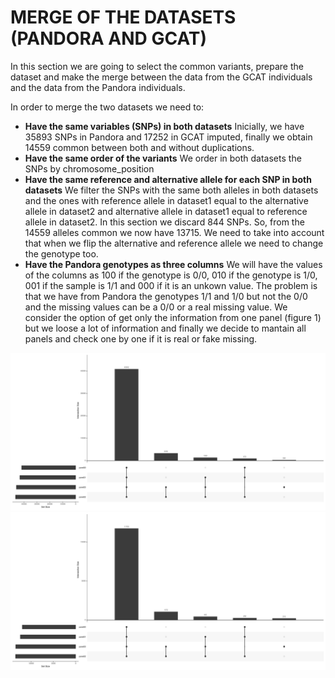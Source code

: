 #  MERGE OF THE DATASETS (PANDORA AND GCAT)  

In this section we are going to select the common variants, prepare the dataset and make the merge between the data from the GCAT individuals and the data from the Pandora individuals.

In order to merge the two datasets we need to:
 - **Have the same variables (SNPs) in both datasets**
    Inicially, we have 35893 SNPs in Pandora and 17252 in GCAT imputed,  finally we obtain 14559 common between both and without duplications.
 - **Have the same order of the variants** 
    We order in both datasets the SNPs by chromosome_position
 - **Have the same reference and alternative allele for each SNP in both datasets**
    We filter the SNPs with the same both alleles in both datasets and the ones with reference allele in dataset1 equal to the alternative allele in dataset2 and alternative allele in dataset1 equal to reference allele in dataset2. In this section we discard 844 SNPs. So, from the 14559 alleles common we now have 13715.
    We need to take into account that when we flip the alternative and reference allele we need to change the genotype too.
 - **Have the Pandora genotypes as three columns**
    We will have the values of the columns as 100 if the genotype is 0/0, 010 if the genotype is 1/0, 001 if the sample is 1/1 and 000 if it is an unkown value.
    The problem is that we have from Pandora the genotypes 1/1 and 1/0 but not the 0/0 and the missing values can be a 0/0 or a real missing value.
    We consider the option of get only the information from one panel (figure 1) but we loose a lot of information and finally we decide to mantain all panels and check one by one if it is real or fake missing.
    
  ![All SNPs](graphs/all_snps_by_panel.png)
  ![subset of SNPs](graphs/subset_snps_by_panel.png)
